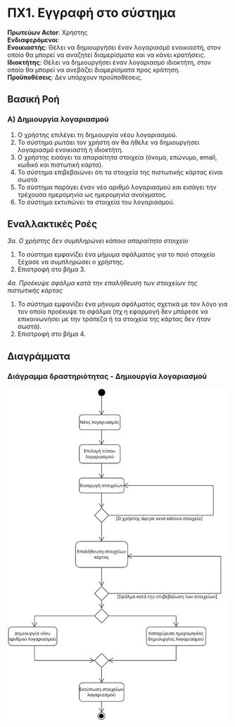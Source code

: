 # ΠΧ1. Εγγραφή στο σύστημα

**Πρωτεύων Actor**: Χρήστης<br>
**Ενδιαφερόμενοι**:<br>
**Ενοικιαστής**: Θέλει να δημιουργήσει έναν λογαριασμό ενοικιαστή, στον οποίο θα μπορεί να αναζητεί διαμερίσματα και να κάνει κρατήσεις.<br>
**Ιδιοκτήτης**: Θέλει να δημιουργήσει έναν λογαριασμό ιδιοκτήτη, στον οποίο θα μπορεί να ανεβάζει διαμερίσματα προς κράτηση.<br>
**Προϋποθέσεις**: Δεν υπάρχουν προϋποθέσεις.

## Βασική Ροή

### Α) Δημιουργία λογαριασμού

1. Ο χρήστης επιλέγει τη δημιουργία νέου λογαριασμού.
2. Το σύστημα ρωτάει τον χρήστη αν θα ήθελε να δημιουργήσει λογαριασμό ενοικιαστή ή ιδιοκτήτη.
3. Ο χρήστης εισάγει τα απαραίτητα στοιχεία (όνομα, επώνυμο, email, κωδικό και πιστωτική κάρτα).
4. Το σύστημα επιβεβαιώνει ότι τα στοιχεία της πιστωτικής κάρτας είναι σωστά
5. Το σύστημα παράγει έναν νέο αριθμό λογαριασμού και εισάγει την τρέχουσα ημερομηνία ως ημερομηνία ανοίγματος.
6. Το σύστημα εκτυπώνει τα στοιχεία του λογαριασμού.

## Εναλλακτικές Ροές

*3α. Ο χρήστης δεν συμπληρώνει κάποιο απαραίτητο στοιχείο*

1. Το σύστημα εμφανίζει ένα μήμυμα σφάλματος για το ποιό στοιχείο ξέχασε να συμπληρώσει ο χρήστης.
2. Επιστροφή στο βήμα 3.

*4α. Προέκυψε σφάλμα κατά την επαλήθευση των στοιχείων της πιστωτικής κάρτας*

1. Το σύστημα εμφανίζει ένα μήνυμα σφάλματος σχετικά με τον λόγο για τον οποίο προέκυψε το σφάλμα (πχ η εφαρμογή δεν μπόρεσε να επικοινωνήσει με την τράπεζα ή τα στοιχεία της κάρτας δεν ήταν σωστά).
2. Επιστροφή στο βήμα 4.

## Διαγράμματα

### Διάγραμμα δραστηριότητας - Δημιουργία λογαριασμού

![Διάγραμμα δραστηριότητας - Δημιουργία λογαριασμού](/docs/markdown/uml/requirements/uc1_act_user_account_creation.png)

